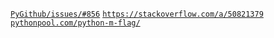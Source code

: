 [`PyGithub/issues/#856`](https://github.com/PyGithub/PyGithub/issues/856#issuecomment-421110639) [`https://stackoverflow.com/a/50821379`](https://stackoverflow.com/a/50821379) [`pythonpool.com/python-m-flag/`](https://www.pythonpool.com/python-m-flag/)
